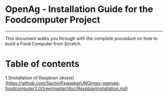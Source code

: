 # **<b>OpenAg - Installation Guide for the Foodcomputer Project</b>**
--------------------------------------------------
This document walks you through with the complete procedure on how to build a Food Computer from Scratch.

# Table of contents

1.[Installation of Raspbian Jessie] (https://github.com/SachinPawaskarUNO/mav-openag-foodcomputer2.0/tree/master/doc/RaspbianInstallation.md)
